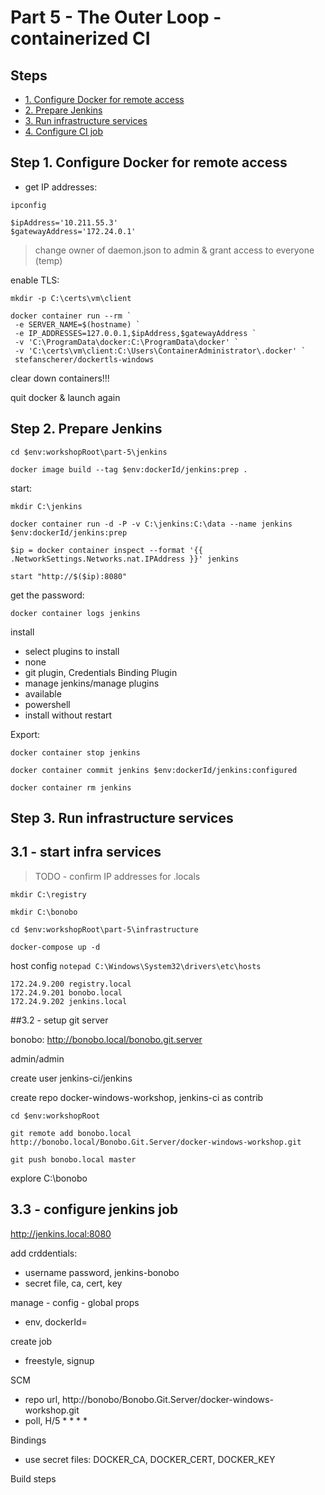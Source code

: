 # Part 5 - The Outer Loop - containerized CI



## Steps

* [1. Configure Docker for remote access](#1)
* [2. Prepare Jenkins](#2)
* [3. Run infrastructure services](#3)
* [4. Configure CI job](#4)


## <a name="1"></a>Step 1. Configure Docker for remote access

- get IP addresses:

```
ipconfig 

$ipAddress='10.211.55.3'
$gatewayAddress='172.24.0.1'
```
> change owner of daemon.json to admin & grant access to everyone (temp)

enable TLS:

```
mkdir -p C:\certs\vm\client

docker container run --rm `
 -e SERVER_NAME=$(hostname) `
 -e IP_ADDRESSES=127.0.0.1,$ipAddress,$gatewayAddress `
 -v 'C:\ProgramData\docker:C:\ProgramData\docker' `
 -v 'C:\certs\vm\client:C:\Users\ContainerAdministrator\.docker' `
 stefanscherer/dockertls-windows
```

clear down containers!!!

quit docker & launch again


## <a name="2"></a>Step 2. Prepare Jenkins

```
cd $env:workshopRoot\part-5\jenkins

docker image build --tag $env:dockerId/jenkins:prep .
```

start:

```
mkdir C:\jenkins

docker container run -d -P -v C:\jenkins:C:\data --name jenkins $env:dockerId/jenkins:prep
```

```
$ip = docker container inspect --format '{{ .NetworkSettings.Networks.nat.IPAddress }}' jenkins

start "http://$($ip):8080"
```

get the password:

```
docker container logs jenkins
```

install

- select plugins to install
- none
- git plugin, Credentials Binding Plugin
- manage jenkins/manage plugins
- available
- powershell
- install without restart

Export:

```
docker container stop jenkins

docker container commit jenkins $env:dockerId/jenkins:configured

docker container rm jenkins
```

## <a name="3"></a>Step 3. Run infrastructure services

## 3.1 - start infra services

> TODO - confirm IP addresses for .locals

```
mkdir C:\registry

mkdir C:\bonobo

cd $env:workshopRoot\part-5\infrastructure

docker-compose up -d
```

host config `notepad C:\Windows\System32\drivers\etc\hosts`

```
172.24.9.200 registry.local
172.24.9.201 bonobo.local
172.24.9.202 jenkins.local
```

##3.2 - setup git server

bonobo:  http://bonobo.local/bonobo.git.server

admin/admin

create user jenkins-ci/jenkins

create repo docker-windows-workshop, jenkins-ci as contrib

```
cd $env:workshopRoot

git remote add bonobo.local http://bonobo.local/Bonobo.Git.Server/docker-windows-workshop.git

git push bonobo.local master
```

explore C:\bonobo

## 3.3 - configure jenkins job


http://jenkins.local:8080

add crddentials:

- username password, jenkins-bonobo
- secret file, ca, cert, key

manage - config - global props

- env, dockerId=<docekerId>

create job

- freestyle, signup

SCM

- repo url, http://bonobo/Bonobo.Git.Server/docker-windows-workshop.git
- poll, H/5 * * * *

Bindings

- use secret files: DOCKER_CA, DOCKER_CERT, DOCKER_KEY


Build steps